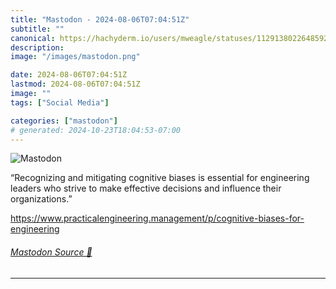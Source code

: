 ```yaml
---
title: "Mastodon - 2024-08-06T07:04:51Z"
subtitle: ""
canonical: https://hachyderm.io/users/mweagle/statuses/112913802264859259
description:
image: "/images/mastodon.png"

date: 2024-08-06T07:04:51Z
lastmod: 2024-08-06T07:04:51Z
image: ""
tags: ["Social Media"]

categories: ["mastodon"]
# generated: 2024-10-23T18:04:53-07:00
---
```

![Mastodon](/images/mastodon.png)

<p>“Recognizing and mitigating cognitive biases is essential for engineering leaders who strive to make effective decisions and influence their organizations.”</p><p><a href="https://www.practicalengineering.management/p/cognitive-biases-for-engineering" target="_blank" rel="nofollow noopener noreferrer" translate="no"><span class="invisible">https://www.</span><span class="ellipsis">practicalengineering.managemen</span><span class="invisible">t/p/cognitive-biases-for-engineering</span></a></p>


###### [Mastodon Source 🐘](https://hachyderm.io/@mweagle/112913802264859259)

___
